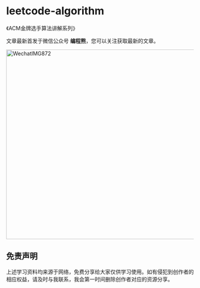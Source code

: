 # leetcode-algorithm
《ACM金牌选手算法讲解系列》

文章最新首发于微信公众号 **编程熊**，您可以关注获取最新的文章。



<img width="510" alt="WechatIMG872" src="https://user-images.githubusercontent.com/87517460/126328977-f2f60afe-804a-452d-8405-15620bf995e1.png">




## 免责声明
上述学习资料均来源于网络，免费分享给大家仅供学习使用。如有侵犯到创作者的相应权益，请及时与我联系，我会第一时间删除创作者对应的资源分享。
